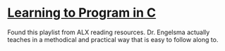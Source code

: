 # [Learning to Program in C](https://www.youtube.com/watch?v=rk2fK2IIiiQ&list=PLkB3phqR3X40reMCBYSoNUPbDvM4kybMs)  
Found this playlist from ALX reading resources. Dr. Engelsma actually teaches in a methodical and practical way that is easy to follow along to. 
